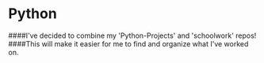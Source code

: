 # Python

####I've decided to combine my 'Python-Projects' and 'schoolwork' repos!
####This will make it easier for me to find and organize what I've worked on.